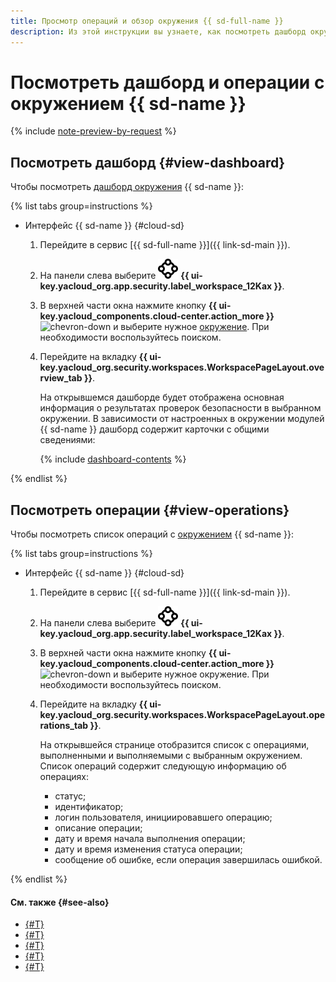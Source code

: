 ```yaml
---
title: Просмотр операций и обзор окружения {{ sd-full-name }}
description: Из этой инструкции вы узнаете, как посмотреть дашборд окружения и операции с ним в {{ sd-full-name }}.
---
```


# Посмотреть дашборд и операции с окружением {{ sd-name }}

{% include [note-preview-by-request](../../../_includes/note-preview-by-request.md) %}

## Посмотреть дашборд {#view-dashboard}

Чтобы посмотреть [дашборд окружения](../../concepts/workspace.md#dashboard) {{ sd-name }}:

{% list tabs group=instructions %}

- Интерфейс {{ sd-name }} {#cloud-sd}

  1. Перейдите в сервис [{{ sd-full-name }}]({{ link-sd-main }}).
  1. На панели слева выберите ![vector-circle](../../../_assets/console-icons/vector-circle.svg) **{{ ui-key.yacloud_org.app.security.label_workspace_12Kax }}**.
  1. В верхней части окна нажмите кнопку **{{ ui-key.yacloud_components.cloud-center.action_more }}** ![chevron-down](../../../_assets/console-icons/chevron-down.svg) и выберите нужное [окружение](../../concepts/workspace.md). При необходимости воспользуйтесь поиском.
  1. Перейдите на вкладку **{{ ui-key.yacloud_org.security.workspaces.WorkspacePageLayout.overview_tab }}**.

      На открывшемся дашборде будет отображена основная информация о результатах проверок безопасности в выбранном окружении. В зависимости от настроенных в окружении модулей {{ sd-name }} дашборд содержит карточки с общими сведениями:

      {% include [dashboard-contents](../../../_includes/security-deck/dashboard-contents.md) %}

{% endlist %}

## Посмотреть операции {#view-operations}

Чтобы посмотреть список операций с [окружением](../../concepts/workspace.md) {{ sd-name }}:

{% list tabs group=instructions %}

- Интерфейс {{ sd-name }} {#cloud-sd}

  1. Перейдите в сервис [{{ sd-full-name }}]({{ link-sd-main }}).
  1. На панели слева выберите ![vector-circle](../../../_assets/console-icons/vector-circle.svg) **{{ ui-key.yacloud_org.app.security.label_workspace_12Kax }}**.
  1. В верхней части окна нажмите кнопку **{{ ui-key.yacloud_components.cloud-center.action_more }}** ![chevron-down](../../../_assets/console-icons/chevron-down.svg) и выберите нужное окружение. При необходимости воспользуйтесь поиском.
  1. Перейдите на вкладку **{{ ui-key.yacloud_org.security.workspaces.WorkspacePageLayout.operations_tab }}**.

      На открывшейся странице отобразится список с операциями, выполненными и выполняемыми с выбранным окружением. Список операций содержит следующую информацию об операциях:

      * статус;
      * идентификатор;
      * логин пользователя, инициировавшего операцию;
      * описание операции;
      * дату и время начала выполнения операции;
      * дату и время изменения статуса операции;
      * сообщение об ошибке, если операция завершилась ошибкой.

{% endlist %}

#### См. также {#see-also}

* [{#T}](../../concepts/workspace.md)
* [{#T}](./create.md)
* [{#T}](./update.md)
* [{#T}](./manage-access.md)
* [{#T}](./delete.md)